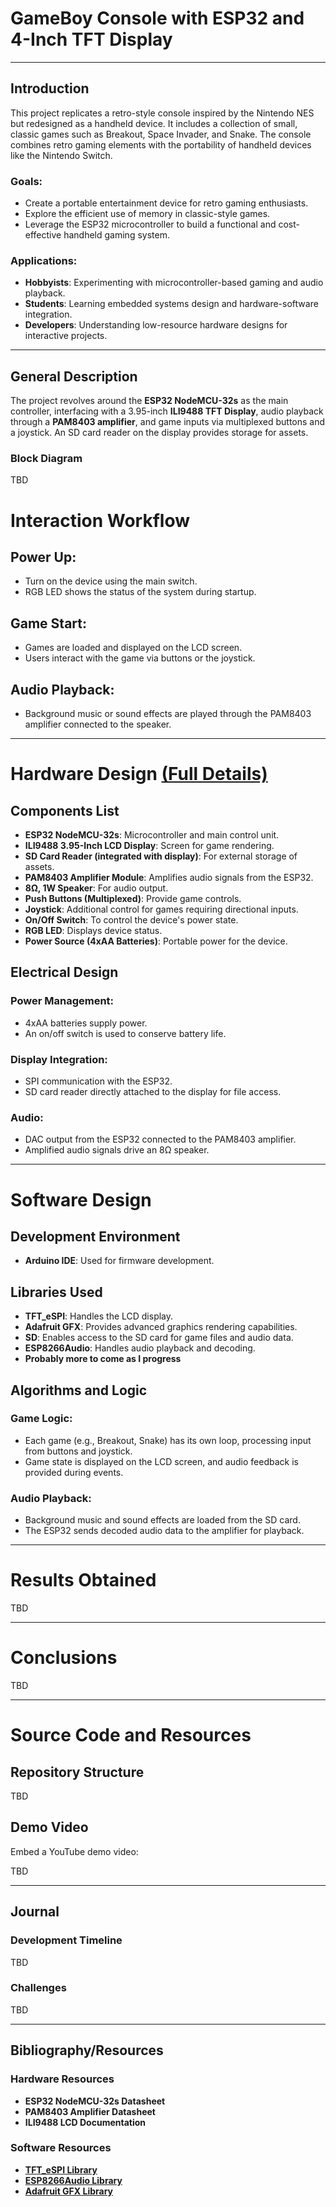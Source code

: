 # GameBoy Console with ESP32 and 4-Inch TFT Display

---

## Introduction

This project replicates a retro-style console inspired by the Nintendo NES but redesigned as a handheld device. It includes a collection of small, classic games such as Breakout, Space Invader, and Snake. The console combines retro gaming elements with the portability of handheld devices like the Nintendo Switch.

### Goals:
- Create a portable entertainment device for retro gaming enthusiasts.
- Explore the efficient use of memory in classic-style games.
- Leverage the ESP32 microcontroller to build a functional and cost-effective handheld gaming system.

### Applications:
- **Hobbyists**: Experimenting with microcontroller-based gaming and audio playback.
- **Students**: Learning embedded systems design and hardware-software integration.
- **Developers**: Understanding low-resource hardware designs for interactive projects.

---

## General Description

The project revolves around the **ESP32 NodeMCU-32s** as the main controller, interfacing with a 3.95-inch **ILI9488 TFT Display**, audio playback through a **PAM8403 amplifier**, and game inputs via multiplexed buttons and a joystick. An SD card reader on the display provides storage for assets.

### Block Diagram

TBD

 # Interaction Workflow

## Power Up:
- Turn on the device using the main switch.
- RGB LED shows the status of the system during startup.

## Game Start:
- Games are loaded and displayed on the LCD screen.
- Users interact with the game via buttons or the joystick.

## Audio Playback:
- Background music or sound effects are played through the PAM8403 amplifier connected to the speaker.

---

# Hardware Design [(Full Details)](hardware/)

## Components List
- **ESP32 NodeMCU-32s**: Microcontroller and main control unit.
- **ILI9488 3.95-Inch LCD Display**: Screen for game rendering.
- **SD Card Reader (integrated with display)**: For external storage of assets.
- **PAM8403 Amplifier Module**: Amplifies audio signals from the ESP32.
- **8Ω, 1W Speaker**: For audio output.
- **Push Buttons (Multiplexed)**: Provide game controls.
- **Joystick**: Additional control for games requiring directional inputs.
- **On/Off Switch**: To control the device's power state.
- **RGB LED**: Displays device status.
- **Power Source (4xAA Batteries)**: Portable power for the device.

## Electrical Design
### Power Management:
- 4xAA batteries supply power.
- An on/off switch is used to conserve battery life.

### Display Integration:
- SPI communication with the ESP32.
- SD card reader directly attached to the display for file access.

### Audio:
- DAC output from the ESP32 connected to the PAM8403 amplifier.
- Amplified audio signals drive an 8Ω speaker.

---

# Software Design

## Development Environment
- **Arduino IDE**: Used for firmware development.

## Libraries Used
- **TFT_eSPI**: Handles the LCD display.
- **Adafruit GFX**: Provides advanced graphics rendering capabilities.
- **SD**: Enables access to the SD card for game files and audio data.
- **ESP8266Audio**: Handles audio playback and decoding.
- **Probably more to come as I progress**

## Algorithms and Logic
### Game Logic:
- Each game (e.g., Breakout, Snake) has its own loop, processing input from buttons and joystick.
- Game state is displayed on the LCD screen, and audio feedback is provided during events.

### Audio Playback:
- Background music and sound effects are loaded from the SD card.
- The ESP32 sends decoded audio data to the amplifier for playback.

---

# Results Obtained

TBD

---

# Conclusions

TBD

---

# Source Code and Resources

## Repository Structure

TBD

## Demo Video

Embed a YouTube demo video:

TBD

---

## Journal

### Development Timeline

TBD

### Challenges

TBD

---

## Bibliography/Resources

### Hardware Resources
- **ESP32 NodeMCU-32s Datasheet**
- **PAM8403 Amplifier Datasheet**
- **ILI9488 LCD Documentation**

### Software Resources
- **[TFT_eSPI Library](https://github.com/Bodmer/TFT_eSPI)**
- **[ESP8266Audio Library](https://github.com/earlephilhower/ESP8266Audio)**
- **[Adafruit GFX Library](https://github.com/adafruit/Adafruit-GFX-Library)**
